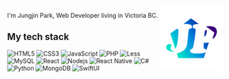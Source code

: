 <img src="https://github.com/canadaprogrammer/canadaprogrammer/blob/master/logo.png" alt="Jin Park Logo" width="150" height="150" align="right" />

<p>I'm Jungjin Park, Web Developer living in Victoria BC. </p>

<h2>My tech stack</h2>

![HTML5](https://img.shields.io/badge/-HTML5-E44D26?style=plastic&logo=html5&logoColor=white)
![CSS3](https://img.shields.io/badge/-CSS3-2862E9?style=plastic&logo=css3&logoColor=white)
![JavaScript](https://img.shields.io/badge/-JavaScript-D3B32C?style=plastic&logo=javascript)
![PHP](https://img.shields.io/badge/-PHP-3C1492?style=plastic&logo=php)
![Less](https://img.shields.io/badge/-Less-182F50?style=plastic&logo=less)
![MySQL](https://img.shields.io/badge/-MySQL-005E88?style=plastic&logo=mysql&logoColor=white)
![React](https://img.shields.io/badge/-React-000000?style=plastic&logo=react)
![Nodejs](https://img.shields.io/badge/-Nodejs-43853D?style=plastic&logo=node.js&logoColor=white)
![React Native](https://img.shields.io/badge/React_Native-000000?style=plastic&logo=react)
![C#](https://img.shields.io/badge/-CSharp-2E0071?style=plastic&logo=csharp)
![Python](https://img.shields.io/badge/-Python-F7CA3B?style=plastic&logo=python)
![MongoDB](https://img.shields.io/badge/-MongoDB-f7f7f7?style=plastic&logo=mongodb)
![SwiftUI](https://img.shields.io/badge/-SwiftUI-008bc5?style=plastic&logo=swift&logoColor=white)
